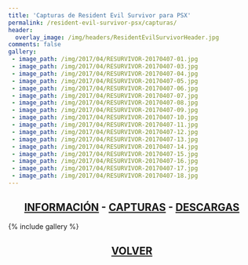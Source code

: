 ```yaml
---
title: 'Capturas de Resident Evil Survivor para PSX'
permalink: /resident-evil-survivor-psx/capturas/
header:
  overlay_image: /img/headers/ResidentEvilSurvivorHeader.jpg
comments: false
gallery:
 - image_path: /img/2017/04/RESURVIVOR-20170407-01.jpg
 - image_path: /img/2017/04/RESURVIVOR-20170407-03.jpg
 - image_path: /img/2017/04/RESURVIVOR-20170407-04.jpg
 - image_path: /img/2017/04/RESURVIVOR-20170407-05.jpg
 - image_path: /img/2017/04/RESURVIVOR-20170407-06.jpg
 - image_path: /img/2017/04/RESURVIVOR-20170407-07.jpg
 - image_path: /img/2017/04/RESURVIVOR-20170407-08.jpg
 - image_path: /img/2017/04/RESURVIVOR-20170407-09.jpg
 - image_path: /img/2017/04/RESURVIVOR-20170407-10.jpg
 - image_path: /img/2017/04/RESURVIVOR-20170407-11.jpg
 - image_path: /img/2017/04/RESURVIVOR-20170407-12.jpg
 - image_path: /img/2017/04/RESURVIVOR-20170407-13.jpg
 - image_path: /img/2017/04/RESURVIVOR-20170407-14.jpg
 - image_path: /img/2017/04/RESURVIVOR-20170407-15.jpg
 - image_path: /img/2017/04/RESURVIVOR-20170407-16.jpg
 - image_path: /img/2017/04/RESURVIVOR-20170407-17.jpg
 - image_path: /img/2017/04/RESURVIVOR-20170407-18.jpg
---
```

<h2 style="text-align: center;"><strong><a href="/resident-evil-survivor-psx/informacion/">INFORMACIÓN</a> - <a href="/resident-evil-survivor-psx/capturas/">CAPTURAS</a> - <a href="/resident-evil-survivor-psx/descargar/">DESCARGAS</a></strong></h2>

{% include gallery %}
<h2 style="text-align: center;"><strong><a href="/resident-evil-survivor-psx/">VOLVER</a></strong></h2>